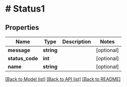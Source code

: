# # Status1

## Properties

Name | Type | Description | Notes
------------ | ------------- | ------------- | -------------
**message** | **string** |  | [optional]
**status_code** | **int** |  | [optional]
**name** | **string** |  | [optional]

[[Back to Model list]](../../README.md#models) [[Back to API list]](../../README.md#endpoints) [[Back to README]](../../README.md)
